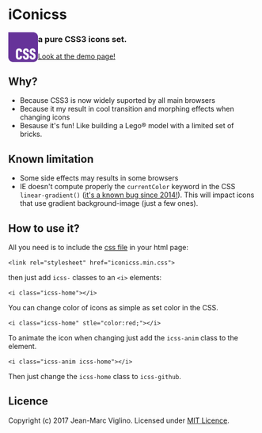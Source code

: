 # iConicss

<img src="https://raw.githubusercontent.com/github/explore/6c6508f34230f0ac0d49e847a326429eefbfc030/topics/css/css.png" width="60" align="left" />


### a pure CSS3 icons set.
[Look at the demo page!](http://viglino.github.io/iconicss/)

## Why?

* Because CSS3 is now widely suported by all main browsers
* Because it my result in cool transition and morphing effects when changing icons
* Besause it's fun! Like building a Lego:registered: model with a limited set of bricks.

## Known limitation
* Some side effects may results in some browsers
* IE doesn't compute properly the `currentColor` keyword in the CSS `linear-gradient()` 
([it's a known bug since 2014!](https://developer.microsoft.com/en-us/microsoft-edge/platform/issues/1328019/)).
This will impact icons that use gradient background-image (just a few ones).

## How to use it?

All you need is to include the [css file](https://github.com/Viglino/iconicss/tree/master/dist) in your html page:
````
<link rel="stylesheet" href="iconicss.min.css">
````

then just add `icss-` classes to an `<i>` elements:
````
<i class="icss-home"></i>
````
You can change color of icons as simple as set color in the CSS.
````
<i class="icss-home" stle="color:red;"></i>
````
  
To animate the icon when changing just add the `icss-anim` class to the element.
````
<i class="icss-anim icss-home"></i>
````
Then just change the `icss-home` class to `icss-github`.


## Licence
Copyright (c) 2017 Jean-Marc Viglino. Licensed under [MIT Licence](https://github.com/michaelmawhinney/elementary/blob/master/LICENSE).

